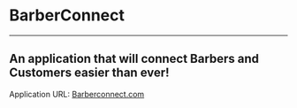 # BarberConnect
---
An application that will connect Barbers and Customers easier than ever!
---
Application URL: [Barberconnect.com](barberconnectproject.azurewebsites.net)
